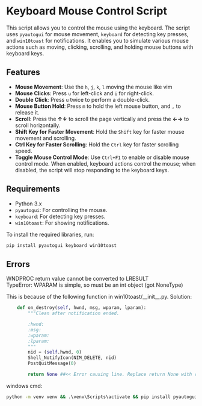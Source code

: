 # Keyboard Mouse Control Script

This script allows you to control the mouse using the keyboard. The script uses `pyautogui` for mouse movement, `keyboard` for detecting key presses, and `win10toast` for notifications. It enables you to simulate various mouse actions such as moving, clicking, scrolling, and holding mouse buttons with keyboard keys.

## Features

- **Mouse Movement**: Use the `h`, `j`, `k`, `l` moving the mouse like vim
- **Mouse Clicks**: Press `u` for left-click and `i` for right-click.
- **Double Click**: Press `u` twice to perform a double-click.
- **Mouse Button Hold**: Press `m` to hold the left mouse button, and `,` to release it.
- **Scroll**: Press the **↑↓** to scroll the page vertically and press the **←→** to scroll horizontally.
- **Shift Key for Faster Movement**: Hold the `Shift` key for faster mouse movement and scrolling.
- **Ctrl Key for Faster Scrolling**: Hold the `Ctrl` key for faster scrolling speed.
- **Toggle Mouse Control Mode**: Use `Ctrl+F1` to enable or disable mouse control mode. When enabled, keyboard actions control the mouse; when disabled, the script will stop responding to the keyboard keys.

## Requirements

- Python 3.x
- `pyautogui`: For controlling the mouse.
- `keyboard`: For detecting key presses.
- `win10toast`: For showing notifications.

To install the required libraries, run:

```bash
pip install pyautogui keyboard win10toast
```

## Errors

WNDPROC return value cannot be converted to LRESULT  
TypeError: WPARAM is simple, so must be an int object (got NoneType)

This is because of the following function in win10toast/\_\_init\_\_.py. Solution:

```python
    def on_destroy(self, hwnd, msg, wparam, lparam):
        """Clean after notification ended.

        :hwnd:
        :msg:
        :wparam:
        :lparam:
        """
        nid = (self.hwnd, 0)
        Shell_NotifyIcon(NIM_DELETE, nid)
        PostQuitMessage(0)

        return None ##<< Error causing line. Replace return None with return 0
```
windows cmd:  
```cmd
python -m venv venv && .\venv\Scripts\activate && pip install pyautogui keyboard win10toast pyinstaller && pyinstaller --onefile -n km --add-data "km.ico;." km.py && deactivate && rd /s /q venv
```
